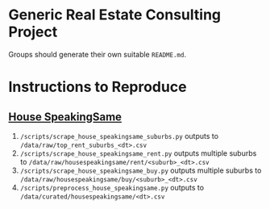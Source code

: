 # Generic Real Estate Consulting Project
Groups should generate their own suitable `README.md`.

# Instructions to Reproduce

## [House SpeakingSame](http://house.speakingsame.com/)

1. `/scripts/scrape_house_speakingsame_suburbs.py` outputs to `/data/raw/top_rent_suburbs_<dt>.csv`
2. `/scripts/scrape_house_speakingsame_rent.py` outputs multiple suburbs to `/data/raw/housespeakingsame/rent/<suburb>_<dt>.csv`
3. `/scripts/scrape_house_speakingsame_buy.py` outputs multiple suburbs to `/data/raw/housespeakingsame/buy/<suburb>_<dt>.csv`
4. `/scripts/preprocess_house_speakingsame.py` outputs to `/data/curated/housespeakingsame/<dt>.csv`

